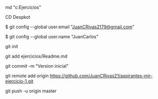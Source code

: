 md "c:Ejercicios"

CD Despkot

$ git config --global user.email "JuanCRivas2179@gmail.com"

$ git config --global user.name "JuanCarlos"

git init

git add ejercicios/Readme.md

git commit -m "Version inicial"

git remote add origin https://github.com/JuanCRivas21/aspirantes-mir-ejercicio-1.git

git push -u origin master



